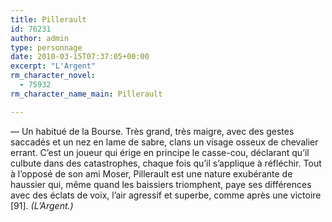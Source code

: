 ```yaml
---
title: Pillerault
id: 76231
author: admin
type: personnage
date: 2010-03-15T07:37:05+00:00
excerpt: "L'Argent"
rm_character_novel:
  - 75932
rm_character_name_main: Pillerault

---
```

— Un habitué de la Bourse. Très grand, très maigre, avec des gestes saccadés et un nez en lame de sabre, clans un visage osseux de chevalier errant. C&rsquo;est un joueur qui érige en principe le casse-cou, déclarant qu&rsquo;il culbute dans des catastrophes, chaque fois qu&rsquo;il s&rsquo;applique à réfléchir. Tout à l&rsquo;opposé de son ami Moser, Pillerault est une nature exubérante de haussier qui, même quand les baissiers triomphent, paye ses différences avec des éclats de voix, l&rsquo;air agressif et superbe, comme après une victoire [91]. _(L&rsquo;Argent.)_